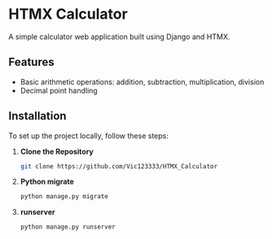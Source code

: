 # HTMX Calculator

A simple calculator web application built using Django and HTMX. 

## Features

- Basic arithmetic operations: addition, subtraction, multiplication, division
- Decimal point handling

## Installation

To set up the project locally, follow these steps:

1. **Clone the Repository**

   ```bash
   git clone https://github.com/Vic123333/HTMX_Calculator
2. **Python  migrate**
   ```bash
   python manage.py migrate
4. **runserver**
   ```bash
   python manage.py runserver

   



